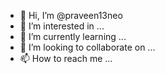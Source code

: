 - 👋 Hi, I’m @praveen13neo
- 👀 I’m interested in ...
- 🌱 I’m currently learning ...
- 💞️ I’m looking to collaborate on ...
- 📫 How to reach me ...

<!---
praveen13neo/praveen13neo is a ✨ special ✨ repository because its `README.md` (this file) appears on your GitHub profile.
You can click the Preview link to take a look at your changes.
--->
